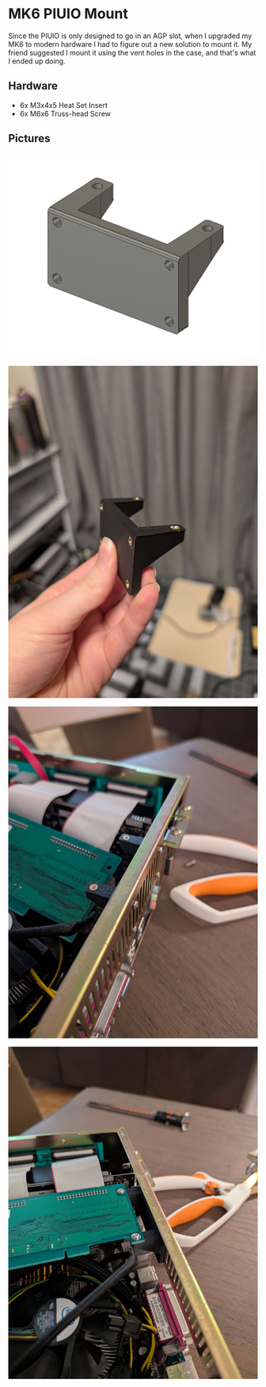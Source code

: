 # MK6 PIUIO Mount

Since the PIUIO is only designed to go in an AGP slot, when I upgraded my MK6 to modern hardware I had to figure out a new solution to mount it. My friend suggested I mount it using the vent holes in the case, and that's what I ended up doing.

## Hardware

- 6x M3x4x5 Heat Set Insert
- 6x M6x6 Truss-head Screw

## Pictures

![Fusion 360 screenshot](pictures/mk6-piuio-mount/screenshot.png)

![Mount with heat set inserts applied](pictures/mk6-piuio-mount/heat-set-inserts.jpg)

![Mount attached to case, with PIUIO not attached to it](pictures/mk6-piuio-mount/piuio-unmounted.jpg)

![Mount attached to case, with PIUIO attached to it](pictures/mk6-piuio-mount/piuio-mounted.jpg)